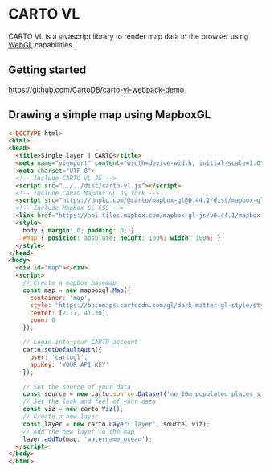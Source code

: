 # CARTO VL

CARTO VL is a javascript library to render map data in the browser using [WebGL](https://developer.mozilla.org/en-US/docs/Web/API/WebGL_API) capabilities.


## Getting started

https://github.com/CartoDB/carto-vl-webpack-demo

## Drawing a simple map using MapboxGL

```html
<!DOCTYPE html>
<html>
<head>
  <title>Single layer | CARTO</title>
  <meta name="viewport" content="width=device-width, initial-scale=1.0">
  <meta charset="UTF-8">
  <!-- Include CARTO VL JS -->
  <script src="../../dist/carto-vl.js"></script>
  <!-- Include CARTO Mapbox GL JS fork -->
  <script src="https://unpkg.com/@carto/mapbox-gl@0.44.1/dist/mapbox-gl.js"></script>
  <!-- Include Mapbox GL CSS -->
  <link href="https://api.tiles.mapbox.com/mapbox-gl-js/v0.44.1/mapbox-gl.css" rel="stylesheet" />
  <style>
    body { margin: 0; padding: 0; }
    #map { position: absolute; height: 100%; width: 100%; }
  </style>
</head>
<body>
  <div id="map"></div>
  <script>
    // Create a mapbox basemap
    const map = new mapboxgl.Map({
      container: 'map',
      style: 'https://basemaps.cartocdn.com/gl/dark-matter-gl-style/style.json',
      center: [2.17, 41.38],
      zoom: 0
    });

    // Login into your CARTO account
    carto.setDefaultAuth({
      user: 'cartogl',
      apiKey: 'YOUR_API_KEY'
    });

    // Set the source of your data
    const source = new carto.source.Dataset('ne_10m_populated_places_simple');
    // Set the look and feel of your data
    const viz = new carto.Viz();
    // Create a new layer
    const layer = new carto.Layer('layer', source, viz);
    // Add the new layer to the map
    layer.addTo(map, 'watername_ocean');
  </script>
</body>
</html>

```
